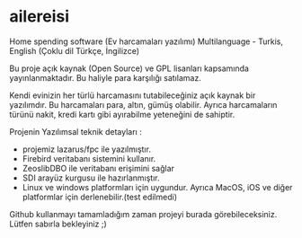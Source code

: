 # ailereisi
Home spending software (Ev harcamaları yazılımı)
Multilanguage - Turkis, English (Çoklu dil Türkçe, İngilizce) 

Bu proje açık kaynak (Open Source) ve GPL lisanları kapsamında yayınlanmaktadır. Bu haliyle para karşılığı satılamaz.

Kendi evinizin her türlü harcamasını tutabileceğiniz açık kaynak bir yazılımdır. Bu harcamaları para, altın, gümüş olabilir. Ayrıca harcamaların türünü nakit, kredi kartı gibi ayırabilme yeteneğini de sahiptir.


Projenin Yazılımsal teknik detayları :

* projemiz lazarus/fpc ile yazılmıştır.
* Firebird veritabanı sistemini kullanır.
* ZeoslibDBO ile veritabanı erişimini sağlar
* SDI arayüz kurgusu ile hazırlanmıştır.
* Linux ve windows platformları için uygundur. Ayrıca MacOS, iOS ve diğer platformlar için derlenebilir.(test edilmedi)

Github kullanmayı tamamladığım zaman projeyi burada görebileceksiniz. Lütfen sabırla bekleyiniz ;)
